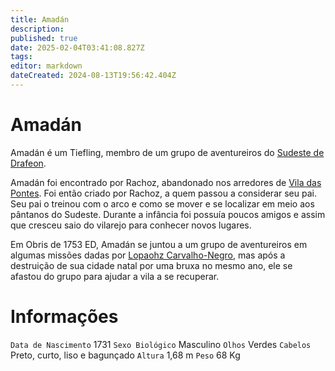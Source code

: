 ```yaml
---
title: Amadán
description: 
published: true
date: 2025-02-04T03:41:08.827Z
tags: 
editor: markdown
dateCreated: 2024-08-13T19:56:42.404Z
---
```


<!-- SUBTITLE: Visão geral sobre Amadán -->

# Amadán
Amadán é um Tiefling, membro de um grupo de aventureiros do [Sudeste de Drafeon](/lugares/plano-material/drafeon/sudeste-de-drafeon#sudeste-de-drafeon).

Amadán foi encontrado por Rachoz, abandonado nos arredores de [Vila das Pontes](/lugares/plano-material/drafeon/sudeste-de-drafeon/vila-das-pontes#vila-das-pontes). Foi então criado por Rachoz, a quem passou a considerar seu pai. Seu pai o treinou com o arco e como se mover e se localizar em meio aos pântanos do Sudeste. Durante a infância foi possuía poucos amigos e assim que cresceu saio do vilarejo para conhecer novos lugares.

Em Obris de 1753 ED, Amadán se juntou a um grupo de aventureiros em algumas missões dadas por [Lopaohz Carvalho-Negro](/individuos/lopaohz-carvalho-negro#lopaohz-carvalho-negro), mas após a destruição de sua cidade natal por uma bruxa no mesmo ano, ele se afastou do grupo para ajudar a vila a se recuperar.

# Informações
`Data de Nascimento` 1731 
`Sexo Biológico` Masculino
`Olhos` Verdes
`Cabelos` Preto, curto, liso e bagunçado
`Altura` 1,68 m
`Peso` 68 Kg

